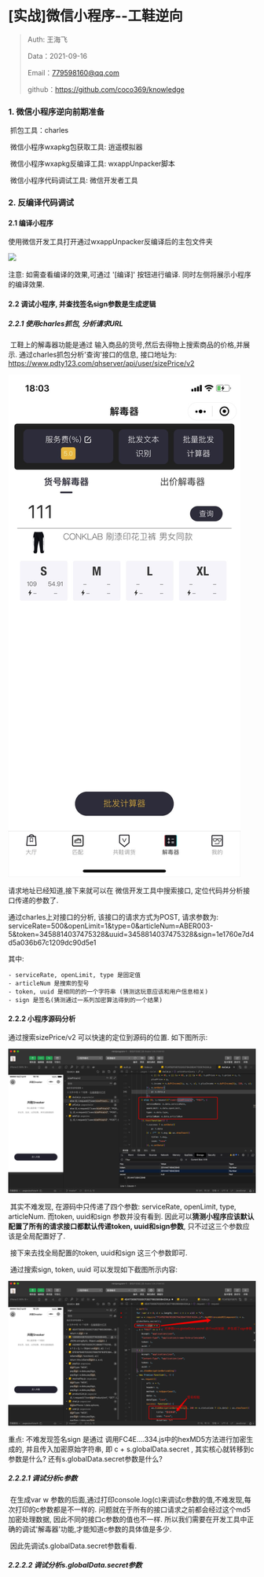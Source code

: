 
# [实战]微信小程序--工鞋逆向

>Auth: 王海飞
>
>Data：2021-09-16
>
>Email：779598160@qq.com
>
>github：https://github.com/coco369/knowledge 



### 1. 微信小程序逆向前期准备

​	抓包工具：charles

​	微信小程序wxapkg包获取工具: 逍遥模拟器

​	微信小程序wxapkg反编译工具: wxappUnpacker脚本

​	微信小程序代码调试工具: 微信开发者工具

### 2. 反编译代码调试

#### 2.1 编译小程序

使用微信开发工具打开通过wxappUnpacker反编译后的主包文件夹

![](E:..\images\工鞋调试1.png)



注意: 如需查看编译的效果,可通过 '[编译]' 按钮进行编译. 同时左侧将展示小程序的编译效果.

#### 2.2 调试小程序, 并查找签名sign参数是生成逻辑

##### 2.2.1 使用charles抓包, 分析请求URL

​		工鞋上的解毒器功能是通过 输入商品的货号,然后去得物上搜索商品的价格,并展示. 通过charles抓包分析'查询'接口的信息, 接口地址为: https://www.pdty123.com/qhserver/api/user/sizePrice/v2

![](..\images\工鞋--解毒器功能.jpeg)

请求地址已经知道,接下来就可以在 微信开发工具中搜索接口, 定位代码并分析接口传递的参数了.

通过charles上对接口的分析, 该接口的请求方式为POST, 请求参数为: serviceRate=500&openLimit=1&type=0&articleNum=ABER003-5&token=3458814037475328&uuid=3458814037475328&sign=1e1760e7d4d5a036b67c1209dc90d5e1

其中:

	- serviceRate, openLimit, type 是固定值
	- articleNum 是搜索的型号
	- token, uuid 是相同的的一个字符串 (猜测这玩意应该和用户信息相关)
	- sign 是签名(猜测通过一系列加密算法得到的一个结果)

#### 2.2.2 小程序源码分析

通过搜索sizePrice/v2 可以快速的定位到源码的位置. 如下图所示:

![](..\images\工鞋--接口调试1.png)

​		其实不难发现, 在源码中只传递了四个参数: serviceRate, openLimit, type, articleNum. 而token, uuid和sign 参数并没有看到. 因此可以**猜测小程序应该默认配置了所有的请求接口都默认传递token, uuid和sign参数**, 只不过这三个参数应该是全局配置好了.

​		接下来去找全局配置的token, uuid和sign 这三个参数即可. 

​		通过搜索sign, token, uuid 可以发现如下截图所示内容:

![](..\images\工鞋--sign参数调试1.png)

 重点: 不难发现签名sign 是通过 调用FC4E....334.js中的hexMD5方法进行加密生成的, 并且传入加密原始字符串, 即 c + s.globalData.secret , 其实核心就转移到c参数是什么? 还有s.globalData.secret参数是什么?



##### 2.2.2.1 调试分析c参数

​		在生成var w 参数的后面,通过打印console.log(c)来调试c参数的值,不难发现,每次打印的c参数都是不一样的. 问题就在于所有的接口请求之前都会经过这个md5加密处理数据, 因此不同的接口c参数的值也不一样. 所以我们需要在开发工具中正确的调试'解毒器'功能,才能知道c参数的具体值是多少.

​		因此先调试s.globalData.secret参数看看.

##### 2.2.2.2 调试分析s.globalData.secret参数



